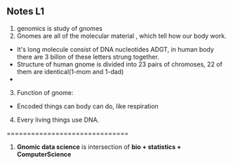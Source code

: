 ## Notes L1

1. genomics is study of gnomes
2. Gnomes are all of the molecular material , which tell how our body work.
  * It's long molecule consist of DNA nucleotides ADGT, in human body there are 3 billon of these letters strung together.
  * Structure of human gnome is divided into 23 pairs of chromoses, 22 of them are identical(1-mom and 1-dad)
  *
3. Function of gnome:
  * Encoded things can body can do, like respiration

4. Every living things use DNA.

==============================

1. **Gnomic data science** is intersection of **bio + statistics + ComputerScience**
